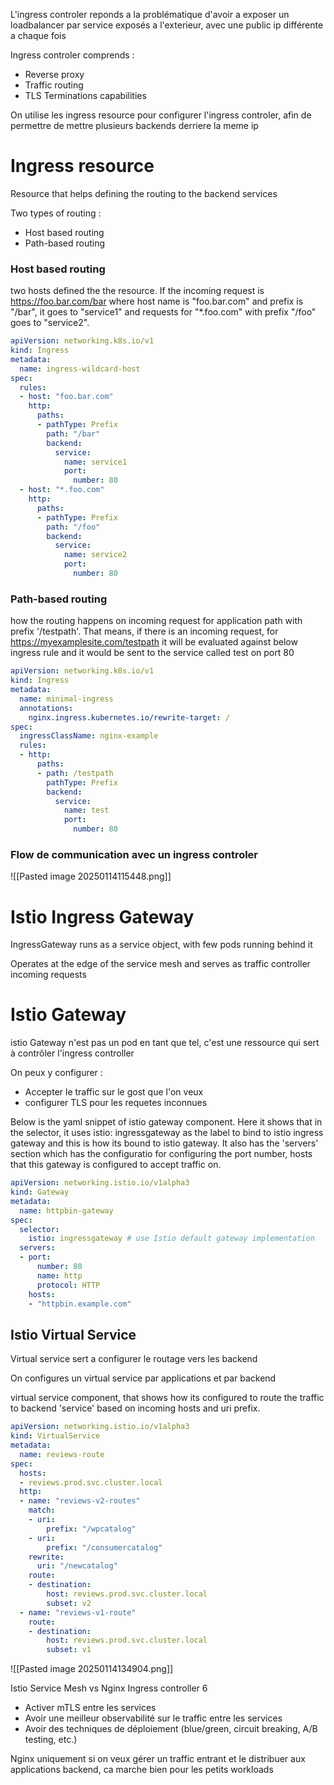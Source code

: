 

L'ingress controler reponds a la problématique d'avoir a exposer un loadbalancer par service exposés a l'exterieur, avec une public ip différente a chaque fois

Ingress controler comprends : 
- Reverse proxy
- Traffic routing
- TLS Terminations capabilities

On utilise les ingress resource pour configurer l'ingress controler, afin de permettre de mettre plusieurs backends derriere la meme ip


# Ingress resource
Resource that helps defining the routing to the backend services

Two types of routing : 
- Host based routing
- Path-based routing

### Host based routing 

two hosts defined the the resource. If the incoming request is https://foo.bar.com/bar where host name is "foo.bar.com" and prefix is "/bar", it goes to "service1" and requests for "*.foo.com" with prefix "/foo" goes to "service2".

```yaml
apiVersion: networking.k8s.io/v1
kind: Ingress
metadata:
  name: ingress-wildcard-host
spec:
  rules:
  - host: "foo.bar.com"
    http:
      paths:
      - pathType: Prefix
        path: "/bar"
        backend:
          service:
            name: service1
            port:
              number: 80
  - host: "*.foo.com"
    http:
      paths:
      - pathType: Prefix
        path: "/foo"
        backend:
          service:
            name: service2
            port:
              number: 80
```


### Path-based routing

how the routing happens on incoming request for application path with prefix '/testpath'. That means, if there is an incoming request, for https://myexamplesite.com/testpath it will be evaluated against below ingress rule and it would be sent to the service called test on port 80


```yaml
apiVersion: networking.k8s.io/v1
kind: Ingress
metadata:
  name: minimal-ingress
  annotations:
    nginx.ingress.kubernetes.io/rewrite-target: /
spec:
  ingressClassName: nginx-example
  rules:
  - http:
      paths:
      - path: /testpath
        pathType: Prefix
        backend:
          service:
            name: test
            port:
              number: 80
```



### Flow de communication avec un ingress controler

![[Pasted image 20250114115448.png]]



# Istio Ingress Gateway

IngressGateway runs as a service object, with few pods running behind it

Operates at the edge of the service mesh and serves as traffic controller incoming requests

# Istio Gateway



istio Gateway n'est pas un pod en tant que tel, c'est une ressource qui sert à contrôler l'ingress controller

On peux y configurer : 
- Accepter le traffic sur le gost que l'on veux
- configurer TLS pour les requetes inconnues


Below is the yaml snippet of istio gateway component. Here it shows that in the selector, it uses istio: ingressgateway as the label to bind to istio ingress gateway and this is how its bound to istio gateway. It also has the 'servers' section which has the configuratio for configuring the port number, hosts that this gateway is configured to accept traffic on.

```yaml
apiVersion: networking.istio.io/v1alpha3
kind: Gateway
metadata:
  name: httpbin-gateway
spec:
  selector:
    istio: ingressgateway # use Istio default gateway implementation
  servers:
  - port:
      number: 80
      name: http
      protocol: HTTP
    hosts:
    - "httpbin.example.com"
```

## Istio Virtual Service

Virtual service sert a configurer le routage vers les backend

On configures un virtual service par applications et par backend

virtual service component, that shows how its configured to route the traffic to backend 'service' based on incoming hosts and uri prefix.

```yaml
apiVersion: networking.istio.io/v1alpha3
kind: VirtualService
metadata:
  name: reviews-route
spec:
  hosts:
  - reviews.prod.svc.cluster.local
  http:
  - name: "reviews-v2-routes"
    match:
    - uri:
        prefix: "/wpcatalog"
    - uri:
        prefix: "/consumercatalog"
    rewrite:
      uri: "/newcatalog"
    route:
    - destination:
        host: reviews.prod.svc.cluster.local
        subset: v2
  - name: "reviews-v1-route"
    route:
    - destination:
        host: reviews.prod.svc.cluster.local
        subset: v1
```

![[Pasted image 20250114134904.png]]

Istio Service Mesh vs Nginx Ingress controller
6
- Activer mTLS entre les services
- Avoir une meilleur observabilité sur le traffic entre les services
- Avoir des techniques de déploiement (blue/green, circuit breaking, A/B testing, etc.)

Nginx uniquement si on veux gérer un traffic entrant et le distribuer aux applications backend, ca marche bien pour les petits workloads


